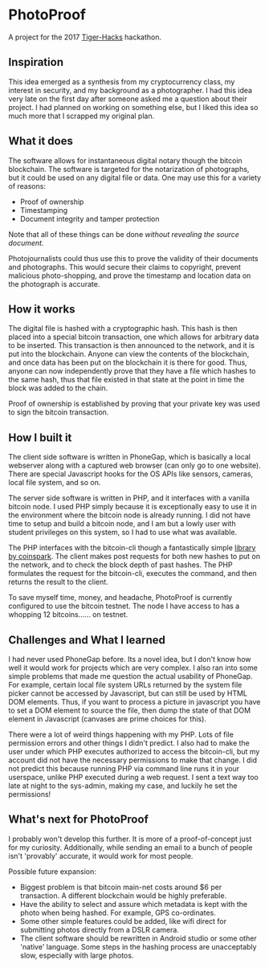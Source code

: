 # PhotoProof
A project for the 2017 [Tiger-Hacks](http://tiger-hacks.com/) hackathon.

## Inspiration

This idea emerged as a synthesis from my cryptocurrency class, my interest in security, and my background as a photographer. I had this idea very late on the first day after someone asked me a question about their project. I had planned on working on something else, but I liked this idea so much more that I scrapped my original plan.

## What it does

The software allows for instantaneous digital notary though the bitcoin blockchain. The software is targeted for the notarization of photographs, but it could be used on any digital file or data. One may use this for a variety of reasons:

* Proof of ownership
* Timestamping
* Document integrity and tamper protection

Note that all of these things can be done  *without revealing the source document.*

Photojournalists could thus use this to prove the validity of their documents and photographs. This would secure their claims to copyright, prevent malicious photo-shopping, and prove the timestamp and location data on the photograph is accurate.


## How it works

The digital file is hashed with a cryptographic hash. This hash is then placed into a special bitcoin transaction, one which allows for arbitrary data to be inserted. This transaction is then announced to the network, and it is put into the blockchain. Anyone can view the contents of the blockchain, and once data has been put on the blockchain it is there for good. Thus, anyone can now independently prove that they have a file which hashes to the same hash, thus that file existed in that state at the point in time the block was added to the chain.

Proof of ownership is established by proving that your private key was used to sign the bitcoin transaction.

## How I built it

The client side software is written in PhoneGap, which is basically a local webserver along with a captured web browser (can only go to one website). There are special Javascript hooks for the OS APIs like sensors, cameras, local file system, and so on.

The server side software is written in PHP, and it interfaces with a vanilla bitcoin node. I used PHP simply because it is exceptionally easy to use it in the environment where the bitcoin node is already running. I did not have time to setup and build a bitcoin node, and I am but a lowly user with student privileges on this system, so I had to use what was available.

The PHP interfaces with the bitcoin-cli though a fantastically simple [library by coinspark](https://github.com/coinspark/php-OP_RETURN). The client makes post requests for both new hashes to put on the network, and to check the block depth of past hashes. The PHP formulates the request for the bitcoin-cli, executes the command, and then returns the result to the client.

To save myself time, money, and headache, PhotoProof is currently configured to use the bitcoin testnet. The node I have access to has a whopping 12 bitcoins...... on testnet.

## Challenges and What I learned

I had never used PhoneGap before. Its a novel idea, but I don't know how well it would work for projects which are very complex. I also ran into some simple problems that made me question the actual usability of PhoneGap. For example, certain local file system URLs returned by the system file picker cannot be accessed by Javascript, but can still be used by HTML DOM elements. Thus, if you want to process a picture in javascript you have to set a DOM element to source the file, then dump the state of that DOM element in Javascript (canvases are prime choices for this).

There were a lot of weird things happening with my PHP. Lots of file permission errors and other things I didn't predict. I also had to make the user under which PHP executes authorized to access the bitcoin-cli, but my account did not have the necessary permissions to make that change. I did not predict this because running PHP via command line runs it in your userspace, unlike PHP executed during a web request. I sent a text way too late at night to the sys-admin, making my case, and luckily he set the permissions!

## What's next for PhotoProof

I probably won't develop this further. It is more of a proof-of-concept just for my curiosity. Additionally, while sending an email to a bunch of people isn't 'provably' accurate, it would work for most people.

Possible future expansion:

* Biggest problem is that bitcoin main-net costs around $6 per transaction. A different blockchain would be highly preferable.
* Have the ability to select and assure which metadata is kept with the photo when being hashed. For example, GPS co-ordinates.
* Some other simple features could be added, like wifi direct for submitting photos directly from a DSLR camera.
* The client software should be rewritten in Android studio or some other 'native' language. Some steps in the hashing process are unacceptably slow, especially with large photos.
